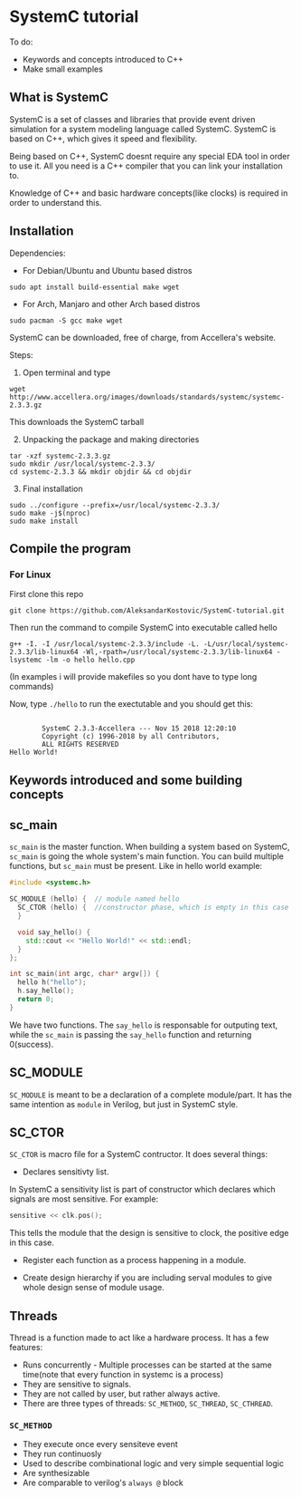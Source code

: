 # SystemC tutorial

To do:
- Keywords and concepts introduced to C++
- Make small examples

## What is SystemC

SystemC is a set of classes and libraries that provide event driven simulation for a system modeling language called SystemC. SystemC is based on C++, which gives it speed and flexibility.

Being based on C++, SystemC doesnt require any special EDA tool in order to use it. All you need is a C++ compiler that you can link your installation to.

Knowledge of C++ and basic hardware concepts(like clocks) is required in order to understand this.

## Installation

Dependencies:

- For Debian/Ubuntu and Ubuntu based distros
```
sudo apt install build-essential make wget
```

- For Arch, Manjaro and other Arch based distros
```
sudo pacman -S gcc make wget
```

SystemC can be downloaded, free of charge, from Accellera's website.

Steps:
1. Open terminal and type
```
wget http://www.accellera.org/images/downloads/standards/systemc/systemc-2.3.3.gz
```
This downloads the SystemC tarball

2. Unpacking the package and making directories
```
tar -xzf systemc-2.3.3.gz
sudo mkdir /usr/local/systemc-2.3.3/
cd systemc-2.3.3 && mkdir objdir && cd objdir
```

3. Final installation
```
sudo ../configure --prefix=/usr/local/systemc-2.3.3/
sudo make -j$(nproc)
sudo make install
```

## Compile the program

### For Linux

First clone this repo

```
git clone https://github.com/AleksandarKostovic/SystemC-tutorial.git
```

Then run the command to compile SystemC into executable called hello

```
g++ -I. -I /usr/local/systemc-2.3.3/include -L. -L/usr/local/systemc-2.3.3/lib-linux64 -Wl,-rpath=/usr/local/systemc-2.3.3/lib-linux64 -lsystemc -lm -o hello hello.cpp
```

(In examples i will provide makefiles so you dont have to type long commands)


Now, type `./hello` to run the exectutable and you should get this:

```

        SystemC 2.3.3-Accellera --- Nov 15 2018 12:20:10
        Copyright (c) 1996-2018 by all Contributors,
        ALL RIGHTS RESERVED
Hello World!

```

## Keywords introduced and some building concepts

## sc_main
`sc_main` is the master function. When building a system based on SystemC, `sc_main` is going the whole system's main function. You can build multiple functions, but `sc_main` must be present. Like in hello world example:

```c++
#include <systemc.h>

SC_MODULE (hello) {  // module named hello
  SC_CTOR (hello) {  //constructor phase, which is empty in this case
  }

  void say_hello() {
    std::cout << "Hello World!" << std::endl;
  }
};

int sc_main(int argc, char* argv[]) {
  hello h("hello");
  h.say_hello();
  return 0;
}
```

We have two functions. The `say_hello` is responsable for outputing text, while the `sc_main` is passing the `say_hello` function and returning 0(success).

## SC_MODULE

`SC_MODULE` is meant to be a declaration of a complete module/part. It has the same intention as `module` in Verilog, but just in SystemC style.

## SC_CTOR

`SC_CTOR` is macro file for a SystemC contructor. It does several things:
 - Declares sensitivty list.
 
 In SystemC a sensitivity list is part of constructor which declares which signals are most sensitive. For example:
 
 ```c++
 sensitive << clk.pos(); 
 ```
 This tells the module that the design is sensitive to clock, the positive edge in this case.
 
 - Register each function as a process happening in a module.
 
 - Create design hierarchy if you are including serval modules to give whole design sense of module usage.
 
 ## Threads
 
 Thread is a function made to act like a hardware process. It has a few features:
 - Runs concurrently - Multiple processes can be started at the same time(note that every function in systemc is a process)
 - They are sensitive to signals.
 - They are not called by user, but rather always active.
 - There are three types of threads: `SC_METHOD`, `SC_THREAD`, `SC_CTHREAD`.
 
### `SC_METHOD`
- They execute once every sensiteve event
- They run continuosly
- Used to describe combinational logic and very simple sequential logic
- Are synthesizable
- Are comparable to verilog's `always @` block
